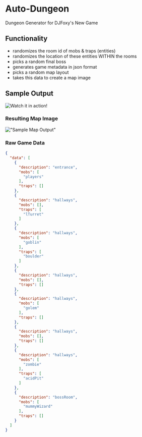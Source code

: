 # Auto-Dungeon

Dungeon Generator for DJFoxy's New Game

## Functionality

- randomizes the room id of mobs & traps (entities)
- randomizes the location of these entities WITHIN the rooms
- picks a random final boss
- generates game metadata in json format
- picks a random map layout
- takes this data to create a map image

## Sample Output

![Watch it in action!](https://youtu.be/fhpD9ZEAhnk)

### Resulting Map Image

!["Sample Map Output"](https://github.com/ctnava/autodungeon/blob/main/blob/map.png)

### Raw Game Data

```json
{
  "data": [
    {
      "description": "entrance",
      "mobs": [
        "players"
      ],
      "traps": []
    },
    {
      "description": "hallways",
      "mobs": [],
      "traps": [
        "lTurret"
      ]
    },
    {
      "description": "hallways",
      "mobs": [
        "goblin"
      ],
      "traps": [
        "boulder"
      ]
    },
    {
      "description": "hallways",
      "mobs": [],
      "traps": []
    },
    {
      "description": "hallways",
      "mobs": [
        "golem"
      ],
      "traps": []
    },
    {
      "description": "hallways",
      "mobs": [],
      "traps": []
    },
    {
      "description": "hallways",
      "mobs": [
        "zombie"
      ],
      "traps": [
        "acidPit"
      ]
    },
    {
      "description": "bossRoom",
      "mobs": [
        "mummyWizard"
      ],
      "traps": []
    }
  ]
}
```
